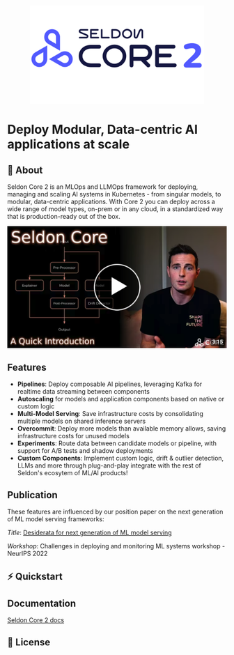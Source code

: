 <div align="center">

 <a href="https://www.seldon.io/">
  <img alt="Core 2 Logo" src="/.images/core-2-logo.png" alt="Core 2 Logo" style="max-width: 100%; height: auto; width: 400px;">
 </a>
</div>

# Deploy Modular, Data-centric AI applications at scale

## 📖 About
Seldon Core 2 is an MLOps and LLMOps framework for deploying, managing and scaling AI systems in Kubernetes - from singular models, to modular, data-centric applications. With Core 2 you can deploy across a wide range of model types, on-prem or in any cloud, in a standardized way that is production-ready out of the box. 

[![Introductory Youtube Video](./docs-gb/images/Core-intro-thumbnail.png)](https://www.youtube.com/watch?v=ar5lSG_idh4)

## Features

 * **Pipelines**: Deploy composable AI pipelines, leveraging Kafka for realtime data streaming between components
 * **Autoscaling** for models and application components based on native or custom logic
 * **Multi-Model Serving**: Save infrastructure costs by consolidating multiple models on shared inference servers
 * **Overcommit**: Deploy more models than available memory allows, saving infrastructure costs for unused models
 * **Experiments**: Route data between candidate models or pipeline, with support for A/B tests and shadow deployments
 * **Custom Components**: Implement custom logic, drift & outlier detection, LLMs and more through plug-and-play integrate with the rest of Seldon's ecosytem of ML/AI products!
 
## Publication

These features are influenced by our position paper on the next generation of ML model serving frameworks:

*Title*: [Desiderata for next generation of ML model serving](http://arxiv.org/abs/2210.14665)

*Workshop*: Challenges in deploying and monitoring ML systems workshop - NeurIPS 2022


## ⚡️ Quickstart


## Documentation

[Seldon Core 2 docs](https://docs.seldon.ai/seldon-core-2)

## 📜 License
